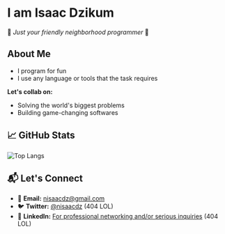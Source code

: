 # I am Isaac Dzikum

🚀 *Just your friendly neighborhood programmer* 🚀

## About Me

- I program for fun
- I use any language or tools that the task requires
  
**Let's collab on:**
- Solving the world's biggest problems
- Building game-changing softwares

## 📈 GitHub Stats
![Top Langs](https://github-readme-stats.vercel.app/api/top-langs/?username=nisaacdz&layout=compact&theme=radical)

## 📬 Let's Connect
- 💌 **Email:** [nisaacdz@gmail.com](mailto:nisaacdz@gmail.com)
- 🐦 **Twitter:** [@nisaacdz](https://twitter.com/nisaacdz) (404 LOL)
- 💼 **LinkedIn:** [For professional networking and/or serious inquiries](https://linkedin.com/in/nisaacdz) (404 LOL)
